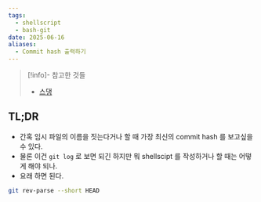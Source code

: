 ```yaml
---
tags:
  - shellscript
  - bash-git
date: 2025-06-16
aliases:
  - Commit hash 출력하기
---
```

> [!info]- 참고한 것들
> - [스댕](https://stackoverflow.com/a/31448684)

## TL;DR

- 간혹 임시 파일의 이름을 짓는다거나 할 때 가장 최신의 commit hash 를 보고싶을 수 있다.
- 물론 이건 `git log` 로 보면 되긴 하지만 뭐 shellscipt 를 작성하거나 할 때는 어떻게 해야 되나.
- 요래 하면 된다.

```bash
git rev-parse --short HEAD
```